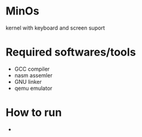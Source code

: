 # MinOs

kernel with keyboard and screen suport

# Required softwares/tools
<ul>
  <li>GCC compiler</li>
  <li>nasm assemler</li>
  <li>GNU linker</li>
  <li>qemu emulator</li>
</ul>

# How to run
<ul>
  <li></li>
</ul>
